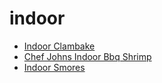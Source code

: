 # indoor

 * [Indoor Clambake](../index/i/indoor-clambake-232597.json)
 * [Chef Johns Indoor Bbq Shrimp](../index/c/chef-johns-indoor-bbq-shrimp.json)
 * [Indoor Smores](../index/i/indoor-smores.json)
